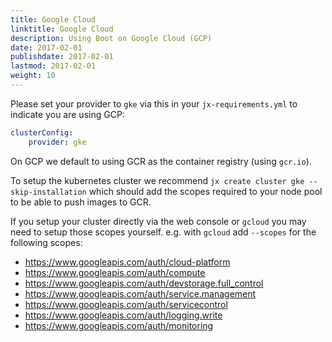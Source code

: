 ```yaml
---
title: Google Cloud
linktitle: Google Cloud
description: Using Boot on Google Cloud (GCP)
date: 2017-02-01
publishdate: 2017-02-01
lastmod: 2017-02-01
weight: 10
---
```


Please set your provider to `gke` via this in your `jx-requirements.yml` to indicate you are using GCP:

```yaml    
clusterConfig:
    provider: gke
```

On GCP we default to using GCR as the container registry (using `gcr.io`).

To setup the kubernetes cluster we recommend `jx create cluster gke --skip-installation` which should add the scopes required to your node pool to be able to push images to GCR. 

If you setup your cluster directly via the web console or `gcloud` you may need to setup those scopes yourself. e.g. with `gcloud` add `--scopes` for the following scopes:

* https://www.googleapis.com/auth/cloud-platform
* https://www.googleapis.com/auth/compute
* https://www.googleapis.com/auth/devstorage.full_control
* https://www.googleapis.com/auth/service.management
* https://www.googleapis.com/auth/servicecontrol
* https://www.googleapis.com/auth/logging.write
* https://www.googleapis.com/auth/monitoring

